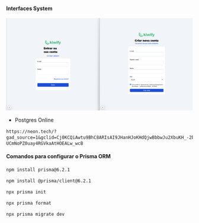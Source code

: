 #### Interfaces System

<img src="./screens/page1.png" alt="">

* Postgres Online
``` 
https://neon.tech/?gad_source=1&gclid=Cj0KCQiAwtu9BhC8ARIsAI9JHanHJoKHdQjwBbbwJu2XbuKH_-2bVUMbR7pNkf-UCmNoPZ0uay4RGVkaAtHOEALw_wcB
```

#### Comandos para configurar o Prisma ORM

```  
npm install prisma@6.2.1
```

```
npm install @prisma/client@6.2.1
```

```
npx prisma init
```

```
npx prisma format
```

```
npx prisma migrate dev
```
